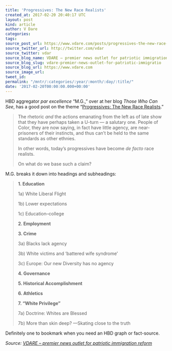 ```yaml
---
title: 'Progressives: The New Race Realists'
created_at: 2017-02-20 20:40:17 UTC
layout: post
kind: article
author: V Dare
categories: 
tags: 
source_post_url: https://www.vdare.com/posts/progressives-the-new-race-realists
source_twitter_url: http://twitter.com/vdar
source_twitter: vdar
source_blog_name: VDARE – premier news outlet for patriotic immigration reform
source_blog_slug: vdare-premier-news-outlet-for-patriotic-immigratio
source_blog_url: https://www.vdare.com
source_image_url: 
tweet_id: 
permalink: "/mntr/:categories/:year/:month/:day/:title/"
date: '2017-02-20T00:00:00.000+00:00'
---
```

<div class="pf-content"><p>HBD aggregator <em>par excellence</em> &#8220;M.G.,&#8221; over at her blog <em>Those Who Can See</em>, has a good post on the theme &#8220;<a href="http://thosewhocansee.blogspot.com/2017/02/progressives-new-race-realists.html">Progressives: The New Race Realists</a>.&#8221;</p>
<blockquote><p>The rhetoric <em>and</em> the actions emanating from the left as of late show that they have perhaps taken a U-turn — a salutary one. People of Color, they are now saying, in fact have little agency, are near-prisoners of their instincts, and thus can&#8217;t be held to the same standards as other ethnies.</p>
<p>In other words, today&#8217;s progressives have become <em>de facto</em> race realists.</p>
<p>On what do we base such a claim?</p><!-- TAG START { player: "7518-804336-VDare - Outstream - Rev", owner: "ONE Video by AOL", for: "ONE Video by AOL" - BEINJS } --><div id="57966237cc52c74a5e1363c4" class="vdb_player vdb_57966237cc52c74a5e1363c456bcd17ce4b018167fea5539">    <script type="text/javascript" src="//delivery.vidible.tv/jsonp/pid=57966237cc52c74a5e1363c4/56bcd17ce4b018167fea5539_bein.js"></script></div><!-- TAG END { date: 07/25/16 } --></blockquote>
<p>M.G. breaks it down into headings and subheadings:</p>
<blockquote><p><strong>1. Education</strong></p>
<p>1a) White Liberal Flight</p>
<p>1b) Lower expectations</p>
<p>1c) Education&#8211;college</p>
<p><strong>2. Employment</strong></p>
<p><strong>3. Crime</strong></p>
<p>3a) Blacks lack agency</p>
<p>3b) White victims and &#8216;battered wife syndrome&#8217;</p>
<p>3c) Europe: Our new Diversity has no agency</p>
<p><strong>4. Governance</strong></p>
<p><strong>5. Historical Accomplishment</strong></p>
<p><strong>6. Athletics</strong></p>
<p><strong>7. &#8220;White Privilege&#8221;</strong></p>
<p>7a) Doctrine: Whites are Blessed</p>
<p>7b) More than skin deep? —Skating close to the truth</p></blockquote>
<p>Definitely one to bookmark when you need an HBD graph or fact-source.</p>
</div><div class="">
    <i>Source: <a href="https://www.vdare.com">VDARE – premier news outlet for patriotic immigration reform</a></i>
</div>
